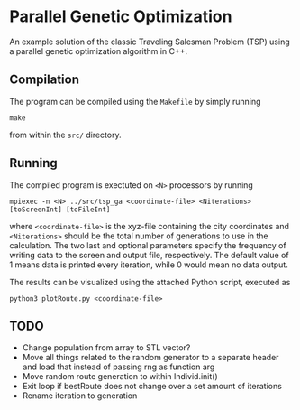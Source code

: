 # Parallel Genetic Optimization

An example solution of the classic Traveling Salesman Problem (TSP) using a parallel genetic optimization algorithm in C++.

## Compilation

The program can be compiled using the `Makefile` by simply running

```
make
```

from within the `src/` directory.

## Running

The compiled program is exectuted on `<N>` processors by running

```
mpiexec -n <N> ../src/tsp_ga <coordinate-file> <Niterations> [toScreenInt] [toFileInt]
```

where `<coordinate-file>` is the xyz-file containing the city coordinates and `<Niterations>` should be the total number of generations to use in the calculation. The two last and optional parameters specify the frequency of writing data to the screen and output file, respectively. The default value of 1 means data is printed every iteration, while 0 would mean no data output.

The results can be visualized using the attached Python script, executed as

```
python3 plotRoute.py <coordinate-file>
```

## TODO

- Change population from array to STL vector?
- Move all things related to the random generator to a separate header and load that instead of passing rng as function arg
- Move random route generation to within Individ.init()
- Exit loop if bestRoute does not change over a set amount of iterations
- Rename iteration to generation